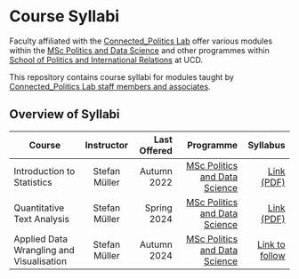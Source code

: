 # Course Syllabi

Faculty affiliated with the [Connected_Politics Lab](https://www.ucd.ie/connected_politics/) offer various modules within the [MSc Politics and Data Science](https://www.ucd.ie/connected_politics/studywithus/) and other programmes within [School of Politics and International Relations](https://www.ucd.ie/spire/) at UCD. 

This repository contains course syllabi for modules taught by [Connected_Politics Lab staff members and associates](https://www.ucd.ie/connected_politics/people/).


## Overview of Syllabi


| Course        | Instructor      | Last Offered  | Programme | Syllabus |
| ------------- |:-------------:|  -------------:|  -------------:|  -------------:|
| Introduction to Statistics  | Stefan Müller | Autumn 2022  | [MSc Politics and Data Science](https://www.ucd.ie/connected_politics/studywithus/)  | [Link (PDF)](https://muellerstefan.net/teaching/2022-autumn-introstats.pdf) |
| Quantitative Text Analysis  | Stefan Müller | Spring 2024 | [MSc Politics and Data Science](https://www.ucd.ie/connected_politics/studywithus/) | [Link (PDF)](Syllabi/Syllabus_QTA.pdf) |
| Applied Data Wrangling and Visualisation | Stefan Müller | Autumn 2024 | [MSc Politics and Data Science](https://www.ucd.ie/connected_politics/studywithus/) | [Link to follow]() |
